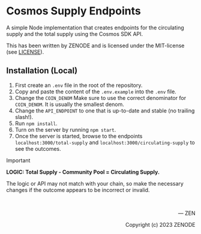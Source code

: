 # Cosmos Supply Endpoints

A simple Node implementation that creates endpoints for the circulating supply and the total supply using the Cosmos SDK API.

This has been written by ZENODE and is licensed under the MIT-license (see [LICENSE](./LICENSE)).

## Installation (Local)
1. First create an `.env` file in the root of the repository.
2. Copy and paste the content of the `.env.example` into the `.env` file.
3. Change the `COIN_DENOM` Make sure to use the correct denominator for `COIN_DENOM`. It is usually the smallest denom.
4. Change the `API_ENDPOINT` to one that is up-to-date and stable (no trailing slash!).
5. Run `npm install`.
6. Turn on the server by running `npm start`.
7. Once the server is started, browse to the endpoints `localhost:3000/total-supply` and `localhost:3000/circulating-supply` to see the outcomes.

> [!IMPORTANT]
> **LOGIC: Total Supply - Community Pool = Circulating Supply.**
> 
> The logic or API may not match with your chain, so make the necessary changes if the outcome appears to be incorrect or invalid.

</br>

<p align="right">— ZEN</p>
<p align="right">Copyright (c) 2023 ZENODE</p>
